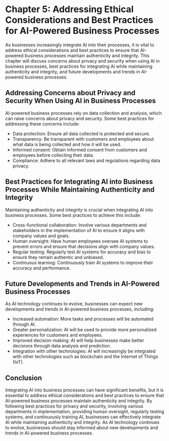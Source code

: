 Chapter 5: Addressing Ethical Considerations and Best Practices for AI-Powered Business Processes
=================================================================================================

As businesses increasingly integrate AI into their processes, it is vital to address ethical considerations and best practices to ensure that AI-powered business processes maintain authenticity and integrity. This chapter will discuss concerns about privacy and security when using AI in business processes, best practices for integrating AI while maintaining authenticity and integrity, and future developments and trends in AI-powered business processes.

Addressing Concerns about Privacy and Security When Using AI in Business Processes
----------------------------------------------------------------------------------

AI-powered business processes rely on data collection and analysis, which can raise concerns about privacy and security. Some best practices for addressing these concerns include:

* Data protection: Ensure all data collected is protected and secure.
* Transparency: Be transparent with customers and employees about what data is being collected and how it will be used.
* Informed consent: Obtain informed consent from customers and employees before collecting their data.
* Compliance: Adhere to all relevant laws and regulations regarding data privacy.

Best Practices for Integrating AI into Business Processes While Maintaining Authenticity and Integrity
------------------------------------------------------------------------------------------------------

Maintaining authenticity and integrity is crucial when integrating AI into business processes. Some best practices to achieve this include:

* Cross-functional collaboration: Involve various departments and stakeholders in the implementation of AI to ensure it aligns with company values and goals.
* Human oversight: Have human employees oversee AI systems to prevent errors and ensure that decisions align with company values.
* Regular testing: Regularly test AI systems for accuracy and bias to ensure they remain authentic and unbiased.
* Continuous learning: Continuously train AI systems to improve their accuracy and performance.

Future Developments and Trends in AI-Powered Business Processes
---------------------------------------------------------------

As AI technology continues to evolve, businesses can expect new developments and trends in AI-powered business processes, including:

* Increased automation: More tasks and processes will be automated through AI.
* Greater personalization: AI will be used to provide more personalized experiences for customers and employees.
* Improved decision-making: AI will help businesses make better decisions through data analysis and prediction.
* Integration with other technologies: AI will increasingly be integrated with other technologies such as blockchain and the Internet of Things (IoT).

Conclusion
----------

Integrating AI into business processes can have significant benefits, but it is essential to address ethical considerations and best practices to ensure that AI-powered business processes maintain authenticity and integrity. By following best practices for privacy and security, involving various departments in implementation, providing human oversight, regularly testing systems, and continuously training AI, businesses can effectively integrate AI while maintaining authenticity and integrity. As AI technology continues to evolve, businesses should stay informed about new developments and trends in AI-powered business processes.

